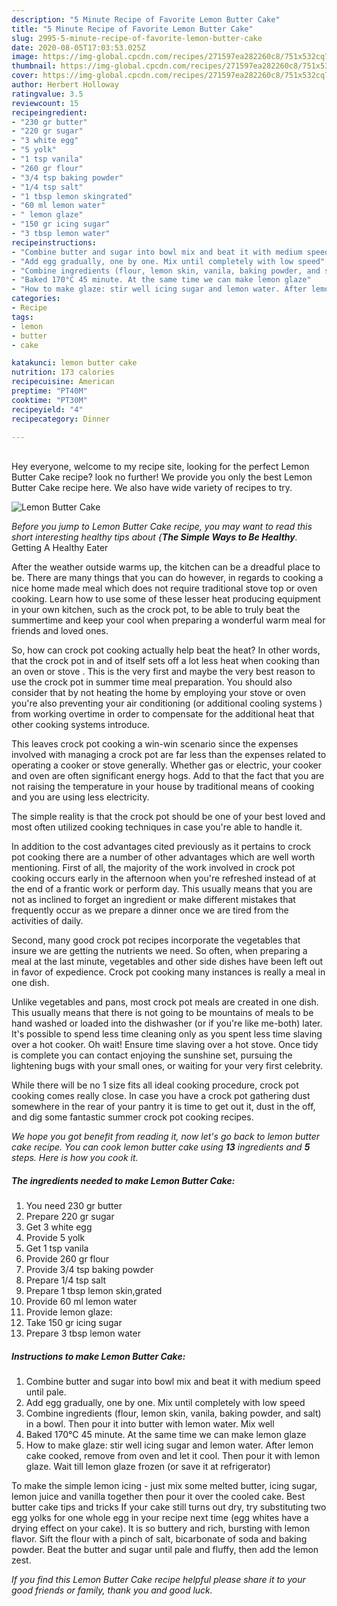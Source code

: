 ```yaml
---
description: "5 Minute Recipe of Favorite Lemon Butter Cake"
title: "5 Minute Recipe of Favorite Lemon Butter Cake"
slug: 2995-5-minute-recipe-of-favorite-lemon-butter-cake
date: 2020-08-05T17:03:53.025Z
image: https://img-global.cpcdn.com/recipes/271597ea282260c8/751x532cq70/lemon-butter-cake-recipe-main-photo.jpg
thumbnail: https://img-global.cpcdn.com/recipes/271597ea282260c8/751x532cq70/lemon-butter-cake-recipe-main-photo.jpg
cover: https://img-global.cpcdn.com/recipes/271597ea282260c8/751x532cq70/lemon-butter-cake-recipe-main-photo.jpg
author: Herbert Holloway
ratingvalue: 3.5
reviewcount: 15
recipeingredient:
- "230 gr butter"
- "220 gr sugar"
- "3 white egg"
- "5 yolk"
- "1 tsp vanila"
- "260 gr flour"
- "3/4 tsp baking powder"
- "1/4 tsp salt"
- "1 tbsp lemon skingrated"
- "60 ml lemon water"
- " lemon glaze"
- "150 gr icing sugar"
- "3 tbsp lemon water"
recipeinstructions:
- "Combine butter and sugar into bowl mix and beat it with medium speed until pale."
- "Add egg gradually, one by one. Mix until completely with low speed"
- "Combine ingredients (flour, lemon skin, vanila, baking powder, and salt) in a bowl. Then pour it into butter with lemon water. Mix well"
- "Baked 170°C 45 minute. At the same time we can make lemon glaze"
- "How to make glaze: stir well icing sugar and lemon water. After lemon cake cooked, remove from oven and let it cool. Then pour it with lemon glaze. Wait till lemon glaze frozen (or save it at refrigerator)"
categories:
- Recipe
tags:
- lemon
- butter
- cake

katakunci: lemon butter cake 
nutrition: 173 calories
recipecuisine: American
preptime: "PT40M"
cooktime: "PT30M"
recipeyield: "4"
recipecategory: Dinner

---
```

<br>
Hey everyone, welcome to my recipe site, looking for the perfect Lemon Butter Cake recipe? look no further! We provide you only the best Lemon Butter Cake recipe here. We also have wide variety of recipes to try.
<br>


![Lemon Butter Cake](https://img-global.cpcdn.com/recipes/271597ea282260c8/751x532cq70/lemon-butter-cake-recipe-main-photo.jpg)

<i>Before you jump to Lemon Butter Cake recipe, you may want to read this short interesting healthy tips about {<strong>The Simple Ways to Be Healthy</strong>.</i>
Getting A Healthy Eater


After the weather outside warms up, the kitchen can be a dreadful place to be. There are many things that you can do however, in regards to cooking a nice home made meal which does not require traditional stove top or oven cooking. Learn how to use some of these lesser heat producing equipment in your own kitchen, such as the crock pot, to be able to truly beat the summertime and keep your cool when preparing a wonderful warm meal for friends and loved ones.

So, how can crock pot cooking actually help beat the heat? In other words, that the crock pot in and of itself sets off a lot less heat when cooking than an oven or stove . This is the very first and maybe the very best reason to use the crock pot in summer time meal preparation. You should also consider that by not heating the home by employing your stove or oven you're also preventing your air conditioning (or additional cooling systems ) from working overtime in order to compensate for the additional heat that other cooking systems introduce.

This leaves crock pot cooking a win-win scenario since the expenses involved with managing a crock pot are far less than the expenses related to operating a cooker or stove generally. Whether gas or electric, your cooker and oven are often significant energy hogs. Add to that the fact that you are not raising the temperature in your house by traditional means of cooking and you are using less electricity.

 The simple reality is that the crock pot should be one of your best loved and most often utilized cooking techniques in case you're able to handle it.  



In addition to the cost advantages cited previously as it pertains to crock pot cooking there are a number of other advantages which are well worth mentioning. First of all, the majority of the work involved in crock pot cooking occurs early in the afternoon when you're refreshed instead of at the end of a frantic work or perform day. This usually means that you are not as inclined to forget an ingredient or make different mistakes that frequently occur as we prepare a dinner once we are tired from the activities of daily.

Second, many good crock pot recipes incorporate the vegetables that insure we are getting the nutrients we need. So often, when preparing a meal at the last minute, vegetables and other side dishes have been left out in favor of expedience. Crock pot cooking many instances is really a meal in one dish.

 Unlike vegetables and pans, most crock pot meals are created in one dish. This usually means that there is not going to be mountains of meals to be hand washed or loaded into the dishwasher (or if you're like me-both) later. It's possible to spend less time cleaning only as you spent less time slaving over a hot cooker. Oh wait! Ensure time slaving over a hot stove. Once tidy is complete you can contact enjoying the sunshine set, pursuing the lightening bugs with your small ones, or waiting for your very first celebrity.

While there will be no 1 size fits all ideal cooking procedure, crock pot cooking comes really close. In case you have a crock pot gathering dust somewhere in the rear of your pantry it is time to get out it, dust in the off, and dig some fantastic summer crock pot cooking recipes.


<i>We hope you got benefit from reading it, now let's go back to lemon butter cake recipe. You can cook lemon butter cake using <strong>13</strong> ingredients and <strong>5</strong> steps. Here is how you cook it.
</i>

##### The ingredients needed to make Lemon Butter Cake:

1. You need 230 gr butter
1. Prepare 220 gr sugar
1. Get 3 white egg
1. Provide 5 yolk
1. Get 1 tsp vanila
1. Provide 260 gr flour
1. Provide 3/4 tsp baking powder
1. Prepare 1/4 tsp salt
1. Prepare 1 tbsp lemon skin,grated
1. Provide 60 ml lemon water
1. Provide  lemon glaze:
1. Take 150 gr icing sugar
1. Prepare 3 tbsp lemon water


##### Instructions to make Lemon Butter Cake:

1. Combine butter and sugar into bowl mix and beat it with medium speed until pale.
1. Add egg gradually, one by one. Mix until completely with low speed
1. Combine ingredients (flour, lemon skin, vanila, baking powder, and salt) in a bowl. Then pour it into butter with lemon water. Mix well
1. Baked 170°C 45 minute. At the same time we can make lemon glaze
1. How to make glaze: stir well icing sugar and lemon water. After lemon cake cooked, remove from oven and let it cool. Then pour it with lemon glaze. Wait till lemon glaze frozen (or save it at refrigerator)


To make the simple lemon icing - just mix some melted butter, icing sugar, lemon juice and vanilla together then pour it over the cooled cake. Best butter cake tips and tricks If your cake still turns out dry, try substituting two egg yolks for one whole egg in your recipe next time (egg whites have a drying effect on your cake). It is so buttery and rich, bursting with lemon flavor. Sift the flour with a pinch of salt, bicarbonate of soda and baking powder. Beat the butter and sugar until pale and fluffy, then add the lemon zest. 

<i>If you find this Lemon Butter Cake recipe helpful please share it to your good friends or family, thank you and good luck.</i>
